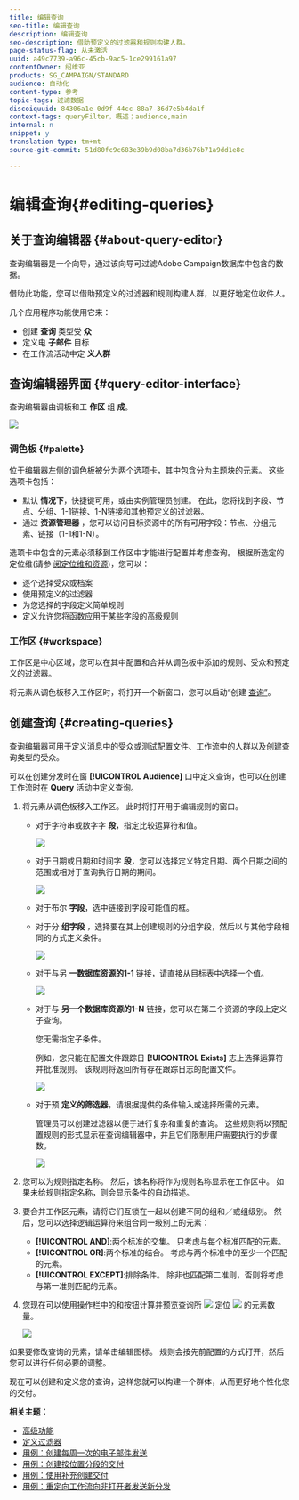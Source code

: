 ```yaml
---
title: 编辑查询
seo-title: 编辑查询
description: 编辑查询
seo-description: 借助预定义的过滤器和规则构建人群。
page-status-flag: 从未激活
uuid: a49c7739-a96c-45cb-9ac5-1ce299161a97
contentOwner: 绍维亚
products: SG_CAMPAIGN/STANDARD
audience: 自动化
content-type: 参考
topic-tags: 过滤数据
discoiquuid: 84306a1e-0d9f-44cc-88a7-36d7e5b4da1f
context-tags: queryFilter，概述；audience,main
internal: n
snippet: y
translation-type: tm+mt
source-git-commit: 51d80fc9c683e39b9d08ba7d36b76b71a9dd1e8c

---
```



# 编辑查询{#editing-queries}

## 关于查询编辑器 {#about-query-editor}

查询编辑器是一个向导，通过该向导可过滤Adobe Campaign数据库中包含的数据。

借助此功能，您可以借助预定义的过滤器和规则构建人群，以更好地定位收件人。

几个应用程序功能使用它来：

* 创建 **查询** 类型受 **众**
* 定义电 **子邮件** 目标
* 在工作流活动中定 **义人群**

## 查询编辑器界面 {#query-editor-interface}

查询编辑器由调板和工 **作区** 组 **成**。

![](assets/query_editor_overview.png)

### 调色板 {#palette}

位于编辑器左侧的调色板被分为两个选项卡，其中包含分为主题块的元素。 这些选项卡包括：

* 默认 **情况下**，快捷键可用，或由实例管理员创建。 在此，您将找到字段、节点、分组、1-1链接、1-N链接和其他预定义的过滤器。
* 通过 **资源管理器** ，您可以访问目标资源中的所有可用字段：节点、分组元素、链接（1-1和1-N）。

选项卡中包含的元素必须移到工作区中才能进行配置并考虑查询。 根据所选定的定位维(请参 [阅定位维和资源](../../automating/using/query.md#targeting-dimensions-and-resources))，您可以：

* 逐个选择受众或档案
* 使用预定义的过滤器
* 为您选择的字段定义简单规则
* 定义允许您将函数应用于某些字段的高级规则

### 工作区 {#workspace}

工作区是中心区域，您可以在其中配置和合并从调色板中添加的规则、受众和预定义的过滤器。

将元素从调色板移入工作区时，将打开一个新窗口，您可以启动“创建 [查询”](#creating-queries)。

## 创建查询 {#creating-queries}

查询编辑器可用于定义消息中的受众或测试配置文件、工作流中的人群以及创建查询类型的受众。

可以在创建分发时在窗 **[!UICONTROL Audience]** 口中定义查询，也可以在创建工作流时在 **Query** 活动中定义查询。

1. 将元素从调色板移入工作区。 此时将打开用于编辑规则的窗口。

   * 对于字符串或数字字 **段**，指定比较运算符和值。

      ![](assets/query_editor_audience_definition2.png)

   * 对于日期或日期和时间字 **段**，您可以选择定义特定日期、两个日期之间的范围或相对于查询执行日期的期间。

      ![](assets/query_editor_date_field.png)

   * 对于布尔 **字段**，选中链接到字段可能值的框。
   * 对于分 **组字段** ，选择要在其上创建规则的分组字段，然后以与其他字段相同的方式定义条件。

      ![](assets/query_editor_audience_definition4.png)

   * 对于与另 **一数据库资源的1-1** 链接，请直接从目标表中选择一个值。

      ![](assets/query_editor_audience_definition5.png)

   * 对于与 **另一个数据库资源的1-N** 链接，您可以在第二个资源的字段上定义子查询。

      您无需指定子条件。

      例如，您只能在配置文件跟踪日 **[!UICONTROL Exists]** 志上选择运算符并批准规则。 该规则将返回所有存在跟踪日志的配置文件。

      ![](assets/query_editor_audience_definition6.png)

   * 对于预 **定义的筛选器**，请根据提供的条件输入或选择所需的元素。

      管理员可以创建过滤器以便于进行复杂和重复的查询。 这些规则将以预配置规则的形式显示在查询编辑器中，并且它们限制用户需要执行的步骤数。

      ![](assets/query-editor_filter_email-audience_filter.png)

1. 您可以为规则指定名称。 然后，该名称将作为规则名称显示在工作区中。 如果未给规则指定名称，则会显示条件的自动描述。
1. 要合并工作区元素，请将它们互锁在一起以创建不同的组和／或组级别。 然后，您可以选择逻辑运算符来组合同一级别上的元素：

   * **[!UICONTROL AND]**:两个标准的交集。 只考虑与每个标准匹配的元素。
   * **[!UICONTROL OR]**:两个标准的结合。 考虑与两个标准中的至少一个匹配的元素。
   * **[!UICONTROL EXCEPT]**:排除条件。 除非也匹配第二准则，否则将考虑与第一准则匹配的元素。

1. 您现在可以使用操作栏中的和按钮计算并预览查询所 ![](assets/count.png) 定位 ![](assets/preview.png) 的元素数量。

   ![](assets/query_editor_combining_rules.png)

如果要修改查询的元素，请单击编辑图标。 规则会按先前配置的方式打开，然后您可以进行任何必要的调整。

现在可以创建和定义您的查询，这样您就可以构建一个群体，从而更好地个性化您的交付。

**相关主题：**

* [高级功能](../../automating/using/advanced-expression-editing.md)
* [定义过滤器](../../developing/using/configuring-filter-definition.md)
* [用例：创建每周一次的电子邮件发送](../../automating/using/workflow-weekly-offer.md)
* [用例：创建按位置分段的交付](../../automating/using/workflow-segmentation-location.md)
* [用例：使用补充创建交付](../../automating/using/workflow-created-query-with-complement.md)
* [用例：重定向工作流向非打开者发送新分发](../../automating/using/workflow-cross-channel-retargeting.md)
